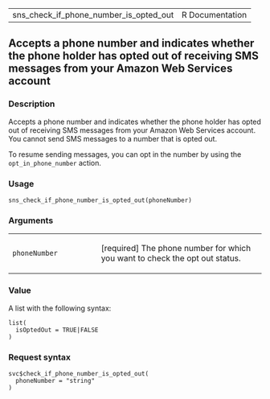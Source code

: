 <table style="width: 100%;">
<tbody>
<tr class="odd">
<td>sns_check_if_phone_number_is_opted_out</td>
<td style="text-align: right;">R Documentation</td>
</tr>
</tbody>
</table>

## Accepts a phone number and indicates whether the phone holder has opted out of receiving SMS messages from your Amazon Web Services account

### Description

Accepts a phone number and indicates whether the phone holder has opted
out of receiving SMS messages from your Amazon Web Services account. You
cannot send SMS messages to a number that is opted out.

To resume sending messages, you can opt in the number by using the
`opt_in_phone_number` action.

### Usage

    sns_check_if_phone_number_is_opted_out(phoneNumber)

### Arguments

<table>
<colgroup>
<col style="width: 35%" />
<col style="width: 65%" />
</colgroup>
<tbody>
<tr class="odd">
<td><code
id="sns_check_if_phone_number_is_opted_out_:_phoneNumber">phoneNumber</code></td>
<td><p>[required] The phone number for which you want to check the opt
out status.</p></td>
</tr>
</tbody>
</table>

### Value

A list with the following syntax:

    list(
      isOptedOut = TRUE|FALSE
    )

### Request syntax

    svc$check_if_phone_number_is_opted_out(
      phoneNumber = "string"
    )
